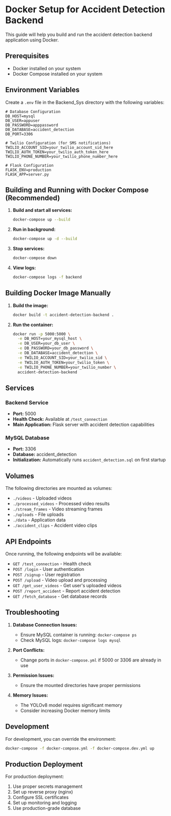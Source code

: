 # Docker Setup for Accident Detection Backend

This guide will help you build and run the accident detection backend application using Docker.

## Prerequisites

- Docker installed on your system
- Docker Compose installed on your system

## Environment Variables

Create a `.env` file in the Backend_Sys directory with the following variables:

```env
# Database Configuration
DB_HOST=mysql
DB_USER=appuser
DB_PASSWORD=apppassword
DB_DATABASE=accident_detection
DB_PORT=3306

# Twilio Configuration (for SMS notifications)
TWILIO_ACCOUNT_SID=your_twilio_account_sid_here
TWILIO_AUTH_TOKEN=your_twilio_auth_token_here
TWILIO_PHONE_NUMBER=your_twilio_phone_number_here

# Flask Configuration
FLASK_ENV=production
FLASK_APP=server.py
```

## Building and Running with Docker Compose (Recommended)

1. **Build and start all services:**
   ```bash
   docker-compose up --build
   ```

2. **Run in background:**
   ```bash
   docker-compose up -d --build
   ```

3. **Stop services:**
   ```bash
   docker-compose down
   ```

4. **View logs:**
   ```bash
   docker-compose logs -f backend
   ```

## Building Docker Image Manually

1. **Build the image:**
   ```bash
   docker build -t accident-detection-backend .
   ```

2. **Run the container:**
   ```bash
   docker run -p 5000:5000 \
     -e DB_HOST=your_mysql_host \
     -e DB_USER=your_db_user \
     -e DB_PASSWORD=your_db_password \
     -e DB_DATABASE=accident_detection \
     -e TWILIO_ACCOUNT_SID=your_twilio_sid \
     -e TWILIO_AUTH_TOKEN=your_twilio_token \
     -e TWILIO_PHONE_NUMBER=your_twilio_number \
     accident-detection-backend
   ```

## Services

### Backend Service
- **Port:** 5000
- **Health Check:** Available at `/test_connection`
- **Main Application:** Flask server with accident detection capabilities

### MySQL Database
- **Port:** 3306
- **Database:** accident_detection
- **Initialization:** Automatically runs `accident_detection.sql` on first startup

## Volumes

The following directories are mounted as volumes:
- `./videos` - Uploaded videos
- `./processed_videos` - Processed video results
- `./stream_frames` - Video streaming frames
- `./uploads` - File uploads
- `./data` - Application data
- `./accident_clips` - Accident video clips

## API Endpoints

Once running, the following endpoints will be available:

- `GET /test_connection` - Health check
- `POST /login` - User authentication
- `POST /signup` - User registration
- `POST /upload` - Video upload and processing
- `GET /get_user_videos` - Get user's uploaded videos
- `POST /report_accident` - Report accident detection
- `GET /fetch_database` - Get database records

## Troubleshooting

1. **Database Connection Issues:**
   - Ensure MySQL container is running: `docker-compose ps`
   - Check MySQL logs: `docker-compose logs mysql`

2. **Port Conflicts:**
   - Change ports in `docker-compose.yml` if 5000 or 3306 are already in use

3. **Permission Issues:**
   - Ensure the mounted directories have proper permissions

4. **Memory Issues:**
   - The YOLOv8 model requires significant memory
   - Consider increasing Docker memory limits

## Development

For development, you can override the environment:

```bash
docker-compose -f docker-compose.yml -f docker-compose.dev.yml up
```

## Production Deployment

For production deployment:

1. Use proper secrets management
2. Set up reverse proxy (nginx)
3. Configure SSL certificates
4. Set up monitoring and logging
5. Use production-grade database 
